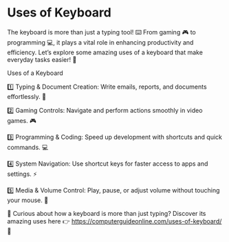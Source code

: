 # Uses of Keyboard
The keyboard is more than just a typing tool! ⌨️ From gaming 🎮 to programming 💻, it plays a vital role in enhancing productivity and efficiency. Let’s explore some amazing uses of a keyboard that make everyday tasks easier! 🚀

Uses of a Keyboard

1️⃣ Typing & Document Creation: Write emails, reports, and documents effortlessly. 📝

2️⃣ Gaming Controls: Navigate and perform actions smoothly in video games. 🎮

3️⃣ Programming & Coding: Speed up development with shortcuts and quick commands. 💻

4️⃣ System Navigation: Use shortcut keys for faster access to apps and settings. ⚡

5️⃣ Media & Volume Control: Play, pause, or adjust volume without touching your mouse. 🎵

🎹 Curious about how a keyboard is more than just typing? Discover its amazing uses here 👉 https://computerguideonline.com/uses-of-keyboard/ 🚀
